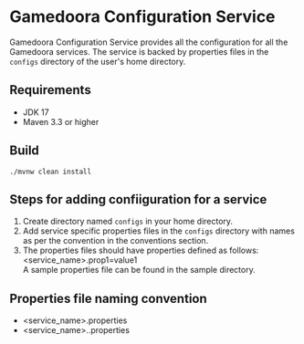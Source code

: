 # Gamedoora Configuration Service  
Gamedoora Configuration Service provides all the configuration for all the Gamedoora services. 
The service is backed by properties files in the `configs` directory of the user's home directory.  

## Requirements
- JDK 17
- Maven 3.3 or higher

## Build
```
./mvnw clean install
```
## Steps for adding confiiguration for a service  
1. Create directory named `configs` in your home directory.  
2. Add service specific properties files in the `configs` directory with names as per the convention in the conventions section.  
3. The properties files should have properties defined as follows:
   <service_name>.prop1=value1  
A sample properties file can be found in the sample directory.
  

## Properties file naming convention
- <service_name>.properties
- <service_name>.<profile>.properties
